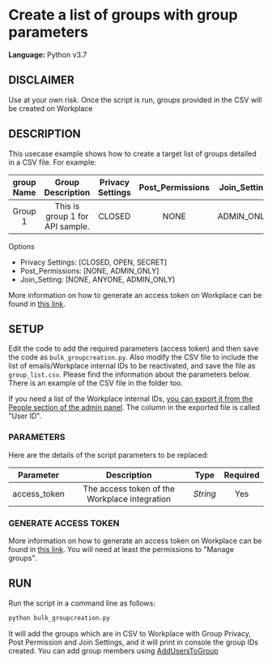 # Create a list of groups with group parameters

**Language:** Python v3.7

## DISCLAIMER
Use at your own risk. Once the script is run, groups provided in the CSV will be created on Workplace

## DESCRIPTION
This usecase example shows how to create a target list of groups detailed in a CSV file. For example:

   | group Name   | Group Description                |  Privacy Settings |  Post_Permissions | Join_Setting |
   |:------------:|:--------------------------------:|:-----------------:|:-----------------:|:------------:|
   | Group 1      | This is group 1 for API sample.  | CLOSED            | NONE              | ADMIN_ONLY   |

Options
 - Privacy Settings: [CLOSED, OPEN, SECRET]
 - Post_Permissions: [NONE, ADMIN_ONLY]
 - Join_Setting: [NONE, ANYONE, ADMIN_ONLY]

 More information on how to generate an access token on Workplace can be found in [this link](https://developers.facebook.com/docs/workplace/reference/graph-api/group).

## SETUP
Edit the code to add the required parameters (access token) and then save the code as `bulk_groupcreation.py`. Also modify the CSV file to include the list of emails/Workplace internal IDs to be reactivated, and save the file as `group_list.csv`.
Please find the information about the parameters below. There is an example of the CSV file in the folder too.

If you need a list of the Workplace internal IDs, [you can export it from the People section of the admin panel](https://www.workplace.com/help/work/1858663031075098). The column in the exported file is called "User ID".

### PARAMETERS
Here are the details of the script parameters to be replaced:

   | Parameter         | Description                                                |  Type           |  Required    |
   |:-----------------:|:----------------------------------------------------------:|:---------------:|:------------:|
   | access_token      |  The access token of the Workplace integration             | _String_        | Yes          |

### GENERATE ACCESS TOKEN
More information on how to generate an access token on Workplace can be found in [this link](https://developers.facebook.com/docs/workplace/custom-integrations-new/). You will need at least the permissions to "Manage groups".

## RUN
Run the script in a command line as follows:

```python
python bulk_groupcreation.py
```

It will add the groups which are in CSV to Workplace with Group Privacy, Post Permission and Join Settings, and it will print in console the group IDs created. You can add group members using [AddUsersToGroup](https://github.com/fbsamples/workplace-platform-samples/tree/main/SupportScripts/Python/AddUsersToGroup)
